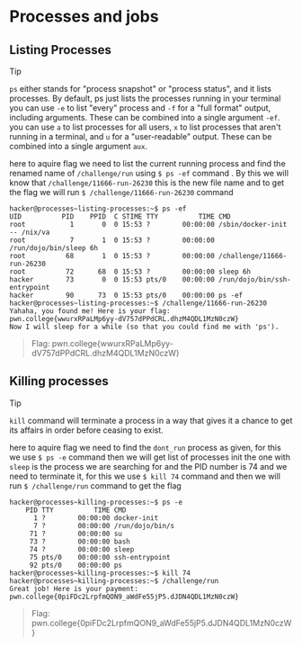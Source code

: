 # Processes and jobs

## Listing Processes
>[!TIP]
>`ps` either stands for "process snapshot" or "process status", and it lists processes. By default, ps just lists the processes running in your terminal
>you can use `-e` to list "every" process and `-f` for a "full format" output, including arguments. These can be combined into a single argument `-ef`.
>you can use `a` to list processes for all users, `x` to list processes that aren't running in a terminal, and `u` for a "user-readable" output. These can be combined into a single argument `aux`.

here to aquire flag we need to list the current running process and find the renamed name of `/challenge/run` using `$ ps -ef` command . By this we will know that `/challenge/11666-run-26230` this is the new file name and to get the flag we will run `$ /challenge/11666-run-26230` command
```
hacker@processes~listing-processes:~$ ps -ef
UID          PID    PPID  C STIME TTY          TIME CMD
root           1       0  0 15:53 ?        00:00:00 /sbin/docker-init -- /nix/va
root           7       1  0 15:53 ?        00:00:00 /run/dojo/bin/sleep 6h
root          68       1  0 15:53 ?        00:00:00 /challenge/11666-run-26230
root          72      68  0 15:53 ?        00:00:00 sleep 6h
hacker        73       0  0 15:53 pts/0    00:00:00 /run/dojo/bin/ssh-entrypoint
hacker        90      73  0 15:53 pts/0    00:00:00 ps -ef
hacker@processes~listing-processes:~$ /challenge/11666-run-26230
Yahaha, you found me! Here is your flag:
pwn.college{wwurxRPaLMp6yy-dV757dPPdCRL.dhzM4QDL1MzN0czW}
Now I will sleep for a while (so that you could find me with 'ps').
```
>Flag: pwn.college{wwurxRPaLMp6yy-dV757dPPdCRL.dhzM4QDL1MzN0czW}

## Killing processes
>[!TIP]
>`kill` command will terminate a process in a way that gives it a chance to get its affairs in order before ceasing to exist.

here to aquire flag we need to find the `dont_run` process as given, for this we use `$ ps -e` command then we will get list of processes init the one with `sleep` is the process we are searching for and the PID number is 74 and we need to terminate it, for this we use `$ kill 74` command and then we will run `$ /challenge/run` command to get the flag
```
hacker@processes~killing-processes:~$ ps -e
    PID TTY          TIME CMD
      1 ?        00:00:00 docker-init
      7 ?        00:00:00 /run/dojo/bin/s
     71 ?        00:00:00 su
     73 ?        00:00:00 bash
     74 ?        00:00:00 sleep
     75 pts/0    00:00:00 ssh-entrypoint
     92 pts/0    00:00:00 ps
hacker@processes~killing-processes:~$ kill 74
hacker@processes~killing-processes:~$ /challenge/run
Great job! Here is your payment:
pwn.college{0piFDc2LrpfmQON9_aWdFe55jP5.dJDN4QDL1MzN0czW}
```
>Flag: pwn.college{0piFDc2LrpfmQON9_aWdFe55jP5.dJDN4QDL1MzN0czW}
